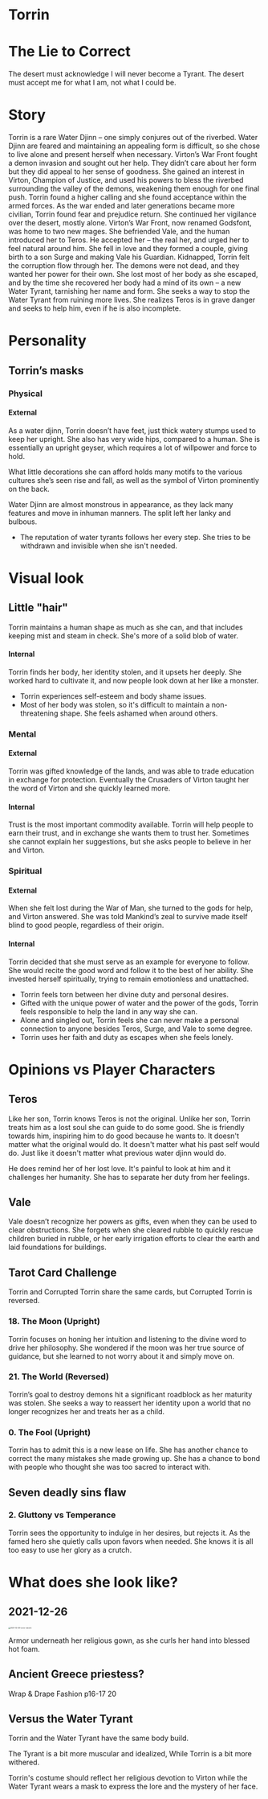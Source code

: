 # Torrin
# The Lie to Correct
The desert must acknowledge I will never become a Tyrant.
The desert must accept me for what I am, not what I could be.
# Story
Torrin is a rare Water Djinn – one simply conjures out of the riverbed. Water Djinn are feared and maintaining an appealing form is difficult, so she chose to live alone and present herself when necessary.
Virton’s War Front fought a demon invasion and sought out her help. They didn’t care about her form but they did appeal to her sense of goodness. She gained an interest in Virton, Champion of Justice, and used his powers to bless the riverbed surrounding the valley of the demons, weakening them enough for one final push. Torrin found a higher calling and she found acceptance within the armed forces. As the war ended and later generations became more civilian, Torrin found fear and prejudice return. She continued her vigilance over the desert, mostly alone.
Virton’s War Front, now renamed Godsfont, was home to two new mages. She befriended Vale, and the human introduced her to Teros. He accepted her – the real her, and urged her to feel natural around him. She fell in love and they formed a couple, giving birth to a son Surge and making Vale his Guardian.
Kidnapped, Torrin felt the corruption flow through her. The demons were not dead, and they wanted her power for their own. She lost most of her body as she escaped, and by the time she recovered her body had a mind of its own – a new Water Tyrant, tarnishing her name and form.
She seeks a way to stop the Water Tyrant from ruining more lives. She realizes Teros is in grave danger and seeks to help him, even if he is also incomplete.
# Personality
## Torrin’s masks
### Physical
#### External
As a water djinn, Torrin doesn’t have feet, just thick watery stumps used to keep her upright. She also has very wide hips, compared to a human. She is essentially an upright geyser, which requires a lot of willpower and force to hold.

What little decorations she can afford holds many motifs to the various cultures she’s seen rise and fall, as well as the symbol of Virton prominently on the back.

Water Djinn are almost monstrous in appearance, as they lack many features and move in inhuman manners. The split left her lanky and bulbous.

- The reputation of water tyrants follows her every step. She tries to be withdrawn and invisible when she isn't needed.

# Visual look
## Little "hair"
Torrin maintains a human shape as much as she can, and that includes keeping mist and steam in check. She's more of a solid blob of water.

#### Internal
Torrin finds her body, her identity stolen, and it upsets her deeply. She worked hard to cultivate it, and now people look down at her like a monster.

- Torrin experiences self-esteem and body shame issues.
- Most of her body was stolen, so it's difficult to maintain a non-threatening shape. She feels ashamed when around others.

### Mental
#### External
Torrin was gifted knowledge of the lands, and was able to trade education in exchange for protection. Eventually the Crusaders of Virton taught her the word of Virton and she quickly learned more.
#### Internal
Trust is the most important commodity available. Torrin will help people to earn their trust, and in exchange she wants them to trust her. Sometimes she cannot explain her suggestions, but she asks people to believe in her and Virton.
### Spiritual
#### External
When she felt lost during the War of Man, she turned to the gods for help, and Virton answered. She was told Mankind’s zeal to survive made itself blind to good people, regardless of their origin.
#### Internal
Torrin decided that she must serve as an example for everyone to follow. She would recite the good word and follow it to the best of her ability. She invested herself spiritually, trying to remain emotionless and unattached.

- Torrin feels torn between her divine duty and personal desires. 
- Gifted with the unique power of water and the power of the gods, Torrin feels responsible to help the land in any way she can.
- Alone and singled out, Torrin feels she can never make a personal connection to anyone besides Teros, Surge, and Vale to some degree.
- Torrin uses her faith and duty as escapes when she feels lonely.

# Opinions vs Player Characters
## Teros
Like her son, Torrin knows Teros is not the original. Unlike her son, Torrin treats him as a lost soul she can guide to do some good. She is friendly towards him, inspiring him to do good because he wants to. It doesn't matter what the original would do. It doesn't matter what his past self would do. Just like it doesn't matter what previous water djinn would do.

He does remind her of her lost love. It's painful to look at him and it challenges her  humanity. She has to separate her duty from her feelings.

## Vale
Vale doesn’t recognize her powers as gifts, even when they can be used to clear obstructions. She forgets when she cleared rubble to quickly rescue children buried in rubble, or her early irrigation efforts to clear the earth and laid foundations for buildings.

## Tarot Card Challenge
Torrin and Corrupted Torrin share the same cards, but Corrupted Torrin is reversed.
### 18. The Moon (Upright)
Torrin focuses on honing her intuition and listening to the divine word to drive her philosophy. She wondered if the moon was her true source of guidance, but she learned to not worry about it and simply move on.
### 21. The World (Reversed)
Torrin’s goal to destroy demons hit a significant roadblock as her maturity was stolen. She seeks a way to reassert her identity upon a world that no longer recognizes her and treats her as a child.
### 0. The Fool (Upright)
Torrin has to admit this is a new lease on life. She has another chance to correct the many mistakes she made growing up. She has a chance to bond with people who thought she was too sacred to interact with.
## Seven deadly sins flaw
### 2. Gluttony vs Temperance
Torrin sees the opportunity to indulge in her desires, but rejects it. As the famed hero she quietly calls upon favors when needed. She knows it is all too easy to use her glory as a crutch.

# What does she look like?
## 2021-12-26 

<img src="/Users/chadserrant/Documents/terosDesignNotes/characters/playable/torrin/2021-12-26-torrin-sketch.jpg" alt="2021-12-26-torrin-sketch" style="zoom:25%;" />

Armor underneath her religious gown, as she curls her hand into blessed hot foam.

## Ancient Greece priestess?

Wrap & Drape Fashion p16-17 20
## Versus the Water Tyrant
Torrin and the Water Tyrant have the same body build.

The Tyrant is a bit more muscular and idealized, While Torrin is a bit more withered.

Torrin's costume should reflect her religious devotion to Virton while the Water Tyrant wears a mask to express the lore and the mystery of her face.